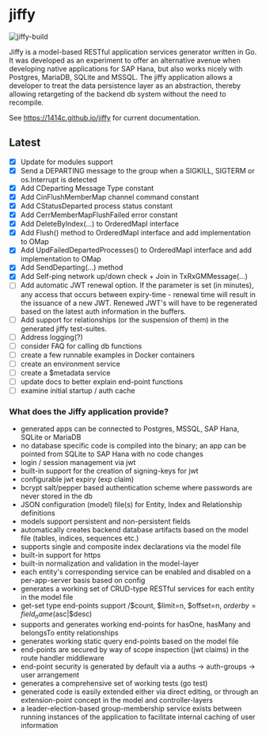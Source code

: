 # jiffy

![jiffy-build](https://github.com/1414C/jiffy/workflows/jiffy-build/badge.svg)

Jiffy is a model-based RESTful application services generator written in Go.  It was developed as an experiment to offer an alternative avenue when developing native applications for SAP Hana, but also works nicely with Postgres, MariaDB, SQLite and MSSQL.  The jiffy application allows a developer to treat the data persistence layer as an abstraction, thereby allowing retargeting of the backend db system without the need to recompile.

See https://1414c.github.io/jiffy for current documentation.

## Latest

- [x] Update for modules support
- [x] Send a DEPARTING message to the group when a SIGKILL, SIGTERM or os.Interrupt is detected
- [x] Add CDeparting Message Type constant
- [x] Add CinFlushMemberMap channel command constant
- [x] Add CStatusDeparted process status constant
- [x] Add CerrMemberMapFlushFailed error constant
- [x] Add DeleteByIndex(...) to OrderedMapI interface
- [x] Add Flush() method to OrderedMapI interface and add implementation to OMap
- [x] Add UpdFailedDepartedProcesses() to OrderedMapI interface and add implementation to OMap
- [x] Add SendDeparting(...) method
- [x] Add Self-ping network up/down check + Join in TxRxGMMessage(...)
- [ ] Add automatic JWT renewal option.  If the parameter is set (in minutes), any access that occurs between expiry-time - renewal time will result in the issuance of a new JWT.  Renewed JWT's will have to be regenerated based on the latest auth information in the buffers.
- [ ] Add support for relationships (or the suspension of them) in the generated jiffy test-suites.
- [ ] Address logging(?)
- [ ] consider FAQ for calling db functions
- [ ] create a few runnable examples in Docker containers
- [ ] create an environment service
- [ ] create a $metadata service
- [ ] update docs to better explain end-point functions
- [ ] examine initial startup / auth cache

### What does the Jiffy application provide?

- generated apps can be connected to Postgres, MSSQL, SAP Hana, SQLite or MariaDB
- no database specific code is compiled into the binary; an app can be pointed from SQLite to SAP Hana with no code changes
- login / session management via jwt
- built-in support for the creation of signing-keys for jwt
- configurable jwt expiry (exp claim)
- bcrypt salt/pepper based authentication scheme where passwords are never stored in the db
- JSON configuration (model) file(s) for Entity, Index and Relationship definitions
- models support persistent and non-persistent fields
- automatically creates backend database artifacts based on the model file (tables, indices, sequences etc.)
- supports single and composite index declarations via the model file
- built-in support for https
- built-in normalization and validation in the model-layer
- each entity's corresponding service can be enabled and disabled on a per-app-server basis based on config
- generates a working set of CRUD-type RESTful services for each entity in the model file
- get-set type end-points support /$count, $limit=n, $offset=n, $orderby=field_name ($asc|$desc)
- supports and generates working end-points for hasOne, hasMany and belongsTo entity relationships
- generates working static query end-points based on the model file
- end-points are secured by way of scope inspection (jwt claims) in the route handler middleware
- end-point security is generated by default via a auths -> auth-groups -> user arrangement
- generates a comprehensive set of working tests (go test)
- generated code is easily extended either via direct editing, or through an extension-point concept in the model and controller-layers
- a leader-election-based group-membership service exists between running instances of the application to facilitate internal caching of user information
